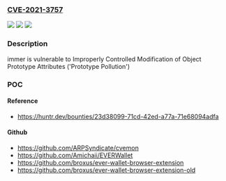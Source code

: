 ### [CVE-2021-3757](https://cve.mitre.org/cgi-bin/cvename.cgi?name=CVE-2021-3757)
![](https://img.shields.io/static/v1?label=Product&message=immerjs%2Fimmer&color=blue)
![](https://img.shields.io/static/v1?label=Version&message=%3C%3D%209.0.5%20&color=brighgreen)
![](https://img.shields.io/static/v1?label=Vulnerability&message=CWE-1321%20Improperly%20Controlled%20Modification%20of%20Object%20Prototype%20Attributes%20('Prototype%20Pollution')&color=brighgreen)

### Description

immer is vulnerable to Improperly Controlled Modification of Object Prototype Attributes ('Prototype Pollution')

### POC

#### Reference
- https://huntr.dev/bounties/23d38099-71cd-42ed-a77a-71e68094adfa

#### Github
- https://github.com/ARPSyndicate/cvemon
- https://github.com/Amichaii/EVERWallet
- https://github.com/broxus/ever-wallet-browser-extension
- https://github.com/broxus/ever-wallet-browser-extension-old

